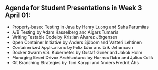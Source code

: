 ## Agenda for Student Presentations in Week 3 April 01:
* Property-based Testing in Java by Henry Luong and Saha Parumitas
* A/B Testing by Adam Hasselberg and Aigars Tumanis
* Writing Testable Code by Kristian Alvarez Jörgensen
* Open Container Initiative by Anders Sjöbom and Valtteri Lehtinen
* Containerized Applications by Felix Eder and Erik Johansson
* Docker Swarm V.S. Kubernetes by Gustaf Gunér and Jakob Holm
* Managing Event Driven Architectures by Hannes Rabo and Julius Celik
* Git Branching Strategies by Toni Karppi and Anders Fredrik Åhs
